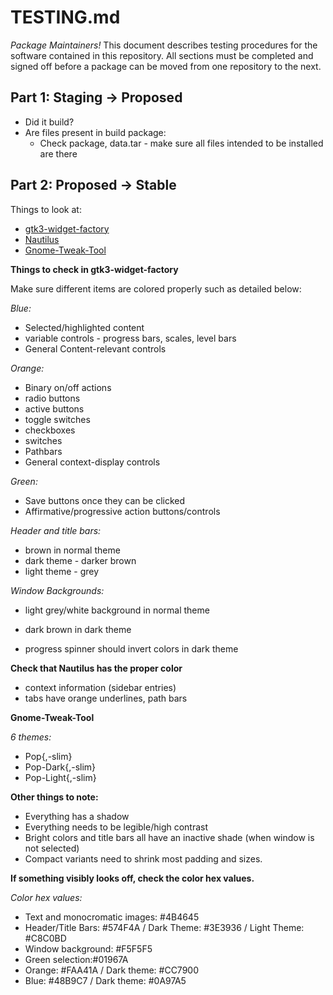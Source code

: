 # TESTING.md

*Package Maintainers!*
This document describes testing procedures for the software contained in this
repository. All sections must be completed and signed off before a package can
be moved from one repository to the next.

## Part 1: Staging -> Proposed
* Did it build?
* Are files present in build package:
    - Check package, data.tar - make sure all files intended to be installed are
      there

## Part 2: Proposed -> Stable

Things to look at:
 - [gtk3-widget-factory](#gtk)
 - [Nautilus](#nautilus)
 - [Gnome-Tweak-Tool](#gtt)
 
 **Things to check in gtk3-widget-factory**<a name="gtk"></a>
 
 Make sure different items are colored properly such as detailed below:
 
 *Blue:*
 - Selected/highlighted content
 - variable controls - progress bars, scales, level bars
 - General Content-relevant controls
 
 *Orange:*
 - Binary on/off actions
 - radio buttons
 - active buttons
 - toggle switches
 - checkboxes
 - switches
 - Pathbars
 - General context-display controls
  
 *Green:*
 - Save buttons once they can be clicked
 - Affirmative/progressive action buttons/controls
 
 *Header and title bars:* 
 - brown in normal theme
 - dark theme - darker brown
 - light theme - grey
 
 *Window Backgrounds:*
 - light grey/white background in normal theme
 - dark brown in dark theme
 
 - progress spinner should invert colors in dark theme
 
 **Check that Nautilus has the proper color**<a name="nautilus"></a>
 - context information (sidebar entries)
 - tabs have orange underlines, path bars
 
**Gnome-Tweak-Tool**<a name="gtt"></a>
 
 *6 themes:*
  - Pop{,-slim}
  - Pop-Dark{,-slim}
  - Pop-Light{,-slim}
 
 **Other things to note:**
 
 - Everything has a shadow
 - Everything needs to be legible/high contrast
 - Bright colors and title bars all have an inactive shade (when window is not selected)
 - Compact variants need to shrink most padding and sizes.

 **If something visibly looks off, check the color hex values.**
 
 *Color hex values:*
 - Text and monocromatic images: #4B4645
 - Header/Title Bars: #574F4A / Dark Theme: #3E3936 / Light Theme: #C8C0BD
 - Window background: #F5F5F5
 - Green selection:#01967A
 - Orange: #FAA41A / Dark theme: #CC7900
 - Blue: #48B9C7 / Dark theme: #0A97A5
